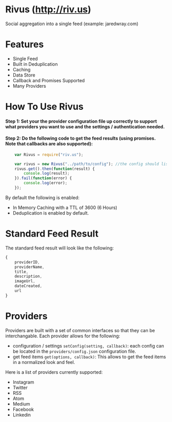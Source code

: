 # Rivus (http://riv.us)
Social aggregation into a single feed (example: jaredwray.com)

# Features
* Single Feed
* Built in Deduplication
* Caching
* Data Store
* Callback and Promises Supported
* Many Providers

# How To Use Rivus
#### Step 1: Set your the provider configuration file up correctly to support what providers you want to use and the settings / authentication needed.

#### Step 2: Do the following code to get the feed results (using promises. Note that callbacks are also supported):
```javascript
    var Rivus = require("riv.us");

    var rivus = new Rivus("../path/to/config"); //the config should list the providers and their settings
    rivus.get().then(function(result) {
        console.log(result);
    }).fail(function(error) {
        console.log(error);
    });
```

By default the following is enabled:
* In Memory Caching with a TTL of 3600 (6 Hours)
* Deduplication is enabled by default.

# Standard Feed Result
The standard feed result will look like the following:
```javascript
{
    providerID,
    providerName,
    title,
    description,
    imageUrl,
    dateCreated,
    url
}
```

# Providers
Providers are built with a set of common interfaces so that they can be interchangable. Each provider allows for the following:
* configuration / settings ```setConfig(setting, callback)```: each config can be located in the ```providers/config.json``` configuration file.
* get feed items ```get(options, callback)```: This allows to get the feed items in a normalized look and feel.

Here is a list of providers currently supported:

* Instagram
* Twitter
* RSS
* Atom
* Medium
* Facebook
* Linkedin
